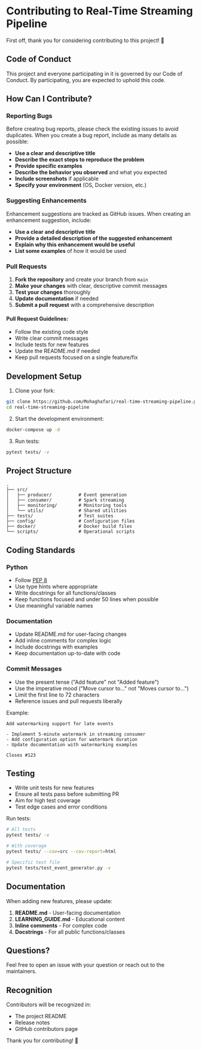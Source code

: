 # Contributing to Real-Time Streaming Pipeline

First off, thank you for considering contributing to this project! 🎉

## Code of Conduct

This project and everyone participating in it is governed by our Code of Conduct. By participating, you are expected to uphold this code.

## How Can I Contribute?

### Reporting Bugs

Before creating bug reports, please check the existing issues to avoid duplicates. When you create a bug report, include as many details as possible:

- **Use a clear and descriptive title**
- **Describe the exact steps to reproduce the problem**
- **Provide specific examples**
- **Describe the behavior you observed** and what you expected
- **Include screenshots** if applicable
- **Specify your environment** (OS, Docker version, etc.)

### Suggesting Enhancements

Enhancement suggestions are tracked as GitHub issues. When creating an enhancement suggestion, include:

- **Use a clear and descriptive title**
- **Provide a detailed description of the suggested enhancement**
- **Explain why this enhancement would be useful**
- **List some examples** of how it would be used

### Pull Requests

1. **Fork the repository** and create your branch from `main`
2. **Make your changes** with clear, descriptive commit messages
3. **Test your changes** thoroughly
4. **Update documentation** if needed
5. **Submit a pull request** with a comprehensive description

#### Pull Request Guidelines:

- Follow the existing code style
- Write clear commit messages
- Include tests for new features
- Update the README.md if needed
- Keep pull requests focused on a single feature/fix

## Development Setup

1. Clone your fork:
```bash
git clone https://github.com/Mohaghafari/real-time-streaming-pipeline.git
cd real-time-streaming-pipeline
```

2. Start the development environment:
```bash
docker-compose up -d
```

3. Run tests:
```bash
pytest tests/ -v
```

## Project Structure

```
.
├── src/
│   ├── producer/          # Event generation
│   ├── consumer/          # Spark streaming
│   ├── monitoring/        # Monitoring tools
│   └── utils/             # Shared utilities
├── tests/                 # Test suites
├── config/                # Configuration files
├── docker/                # Docker build files
└── scripts/               # Operational scripts
```

## Coding Standards

### Python

- Follow [PEP 8](https://www.python.org/dev/peps/pep-0008/)
- Use type hints where appropriate
- Write docstrings for all functions/classes
- Keep functions focused and under 50 lines when possible
- Use meaningful variable names

### Documentation

- Update README.md for user-facing changes
- Add inline comments for complex logic
- Include docstrings with examples
- Keep documentation up-to-date with code

### Commit Messages

- Use the present tense ("Add feature" not "Added feature")
- Use the imperative mood ("Move cursor to..." not "Moves cursor to...")
- Limit the first line to 72 characters
- Reference issues and pull requests liberally

Example:
```
Add watermarking support for late events

- Implement 5-minute watermark in streaming consumer
- Add configuration option for watermark duration
- Update documentation with watermarking examples

Closes #123
```

## Testing

- Write unit tests for new features
- Ensure all tests pass before submitting PR
- Aim for high test coverage
- Test edge cases and error conditions

Run tests:
```bash
# All tests
pytest tests/ -v

# With coverage
pytest tests/ --cov=src --cov-report=html

# Specific test file
pytest tests/test_event_generator.py -v
```

## Documentation

When adding new features, please update:

1. **README.md** - User-facing documentation
2. **LEARNING_GUIDE.md** - Educational content
3. **Inline comments** - For complex code
4. **Docstrings** - For all public functions/classes

## Questions?

Feel free to open an issue with your question or reach out to the maintainers.

## Recognition

Contributors will be recognized in:
- The project README
- Release notes
- GitHub contributors page

Thank you for contributing! 🚀


